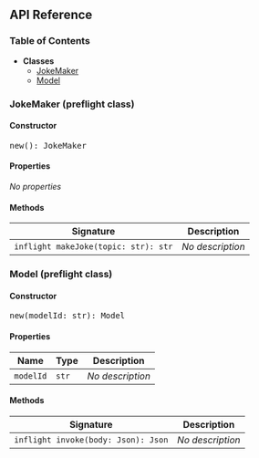 <h2>API Reference</h2>

<h3>Table of Contents</h3>

- **Classes**
  - <a href="#@winglibs/bedrock.JokeMaker">JokeMaker</a>
  - <a href="#@winglibs/bedrock.Model">Model</a>

<h3 id="@winglibs/bedrock.JokeMaker">JokeMaker (preflight class)</h3>

<h4>Constructor</h4>

<pre>
new(): JokeMaker
</pre>

<h4>Properties</h4>

*No properties*

<h4>Methods</h4>

| **Signature** | **Description** |
| --- | --- |
| <code>inflight makeJoke(topic: str): str</code> | *No description* |

<h3 id="@winglibs/bedrock.Model">Model (preflight class)</h3>

<h4>Constructor</h4>

<pre>
new(modelId: str): Model
</pre>

<h4>Properties</h4>

| **Name** | **Type** | **Description** |
| --- | --- | --- |
| <code>modelId</code> | <code>str</code> | *No description* |

<h4>Methods</h4>

| **Signature** | **Description** |
| --- | --- |
| <code>inflight invoke(body: Json): Json</code> | *No description* |

